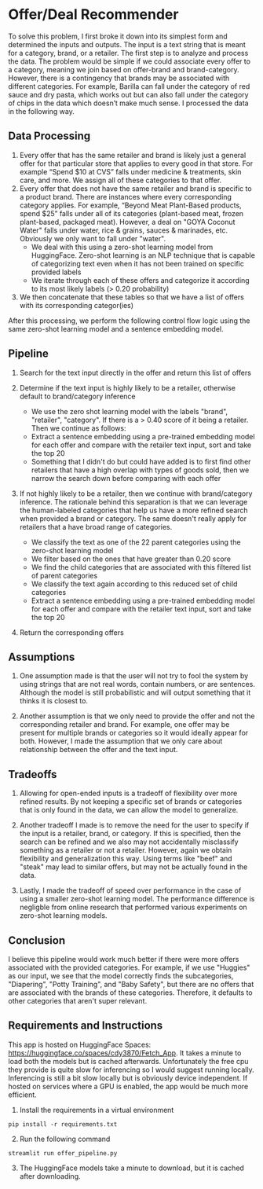 # Offer/Deal Recommender

To solve this problem, I first broke it down into its simplest form and determined the inputs and outputs. The input is a text string that is meant for a category, brand, or a retailer. The first step is to analyze and process the data. The problem would be simple if we could associate every offer to a category, meaning we join based on offer-brand and brand-category. However, there is a contingency that brands may be associated with different categories. For example, Barilla can fall under the category of red sauce and dry pasta, which works out but can also fall under the category of chips in the data which doesn’t make much sense. I processed the data in the following way.

## Data Processing
1. Every offer that has the same retailer and brand is likely just a general offer for that particular store that applies to every good in that store. For example “Spend $10 at CVS” falls under medicine & treatments, skin care, and more. We assign all of these categories to that offer.
2. Every offer that does not have the same retailer and brand is specific to a product brand. There are instances where every corresponding category applies. For example, “Beyond Meat Plant-Based products, spend $25” falls under all of its categories (plant-based meat, frozen plant-based, packaged meat). However, a deal on "GOYA Coconut Water" falls under water, rice & grains, sauces & marinades, etc. Obviously we only want to fall under "water". 
    * We deal with this using a zero-shot learning model from HuggingFace. Zero-shot learning is an NLP technique that is capable of categorizing text even when it has not been trained on specific provided labels
    * We iterate through each of these offers and categorize it according to its most likely labels (> 0.20 probability)
3. We then concatenate that these tables so that we have a list of offers with its corresponding categor(ies)

After this processing, we perform the following control flow logic using the same zero-shot learning model and a sentence embedding model.

## Pipeline
1. Search for the text input directly in the offer and return this list of offers
2. Determine if the text input is highly likely to be a retailer, otherwise default to brand/category inference
    * We use the zero shot learning model with the labels "brand", "retailer", "category". If there is a > 0.40 score of it being a retailer. Then we continue as follows:
    * Extract a sentence embedding using a pre-trained embedding model for each offer and compare with the retailer text input, sort and take the top 20
    * Something that I didn't do but could have added is to first find other retailers that have a high overlap with types of goods sold, then we narrow the search down before comparing with each offer

3. If not highly likely to be a retailer, then we continue with brand/category inference. The rationale behind this separation is that we can leverage the human-labeled categories that help us have a more refined search when provided a brand or category. The same doesn't really apply for retailers that a have broad range of categories. 
    * We classify the text as one of the 22 parent categories using the zero-shot learning model
    * We filter based on the ones that have greater than 0.20 score
    * We find the child categories that are associated with this filtered list of parent categories
    * We classify the text again according to this reduced set of child categories
    * Extract a sentence embedding using a pre-trained embedding model for each offer and compare with the retailer text input, sort and take the top 20 
4. Return the corresponding offers

## Assumptions
1. One assumption made is that the user will not try to fool the system by using strings that are not real words, contain numbers, or are sentences. Although the model is still probabilistic and will output something that it thinks it is closest to. 

2. Another assumption is that we only need to provide the offer and not the corresponding retailer and brand. For example, one offer may be present for multiple brands or categories so it would ideally appear for both. However, I made the assumption that we only care about relationship between the offer and the text input.  

## Tradeoffs
1. Allowing for open-ended inputs is a tradeoff of flexibility over more refined results. By not keeping a specific set of brands or categories that is only found in the data, we can allow the model to generalize. 

2. Another tradeoff I made is to remove the need for the user to specify if the input is a retailer, brand, or category. If this is specified, then the search can be refined and we also may not accidentally misclassify something as a retailer or not a retailer. However, again we obtain flexibility and generalization this way. Using terms like "beef" and "steak" may lead to similar offers, but may not be actually found in the data. 

3. Lastly, I made the tradeoff of speed over performance in the case of using a smaller zero-shot learning model. The performance difference is negligble from online research that performed various experiments on zero-shot learning models. 


## Conclusion
I believe this pipeline would work much better if there were more offers associated with the provided categories. For example, if we use "Huggies" as our input, we see that the model correctly finds the subcategories, "Diapering", "Potty Training", and "Baby Safety", but there are no offers that are associated with the brands of these categories. Therefore, it defaults to other categories that aren't super relevant.

## Requirements and Instructions
This app is hosted on HuggingFace Spaces: https://huggingface.co/spaces/cdy3870/Fetch_App. It takes a minute to load both the models but is cached afterwards. Unfortunately the free cpu they provide is quite slow for inferencing so I would suggest running locally. Inferencing is still a bit slow locally but is obviously device independent. If hosted on services where a GPU is enabled, the app would be much more efficient.

1. Install the requirements in a virtual environment

```
pip install -r requirements.txt
```


2. Run the following command

```
streamlit run offer_pipeline.py
```

3. The HuggingFace models take a minute to download, but it is cached after downloading. 
